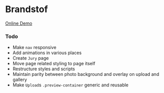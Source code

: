 # Brandstof

[Online Demo](https://nancolin.github.io/brandstof/)

### Todo

* Make `nav` responsive
* Add animations in various places
* Create `Jury` page
* Move page related styling to page itself
* Restructure styles and scripts
* Maintain parity between photo background and overlay on upload and gallery
* Make `Upload`s `.preview-container` generic and reusable
